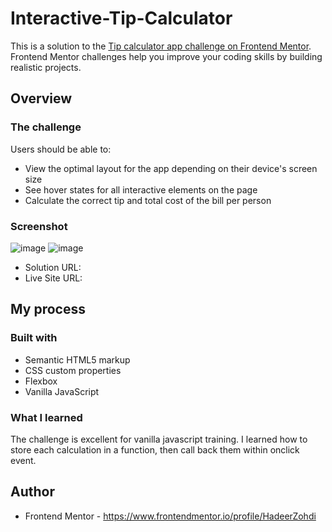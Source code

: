 # Interactive-Tip-Calculator

This is a solution to the [Tip calculator app challenge on Frontend Mentor](https://www.frontendmentor.io/challenges/tip-calculator-app-ugJNGbJUX). Frontend Mentor challenges help you improve your coding skills by building realistic projects.


## Overview

### The challenge

Users should be able to:

- View the optimal layout for the app depending on their device's screen size
- See hover states for all interactive elements on the page
- Calculate the correct tip and total cost of the bill per person

### Screenshot

![image](https://user-images.githubusercontent.com/83997906/163699162-e845f4f5-9143-474f-a2be-50625e07cdea.png)
![image](https://user-images.githubusercontent.com/83997906/163699183-7ad5c409-ff24-424f-b739-b147d62e0b93.png)

- Solution URL: 
- Live Site URL: 


## My process

### Built with

- Semantic HTML5 markup
- CSS custom properties
- Flexbox
- Vanilla JavaScript


### What I learned
The challenge is excellent for vanilla javascript training.
I learned how to store each calculation in a function, then call back them within onclick event.

## Author
- Frontend Mentor - https://www.frontendmentor.io/profile/HadeerZohdi



